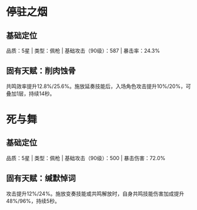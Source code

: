 # 停驻之烟
## 基础定位
品质：5星 | 类型：佩枪 | 基础攻击（90级）：587 | 暴击率：24.3%
## 固有天赋：削肉蚀骨
共鸣效率提升12.8%/25.6%。施放延奏技能后，入场角色攻击提升10%/20%，可叠加1层，持续14秒。

# 死与舞
## 基础定位
品质：5星 | 类型：佩枪 | 基础攻击（90级）：500 | 暴击伤害：72.0%
## 固有天赋：缄默悼词
攻击提升12%/24%。施放变奏技能或共鸣解放时，自身共鸣技能伤害加成提升48%/96%，持续5秒。